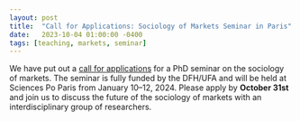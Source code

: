 ```yaml
---
layout: post
title:  "Call for Applications: Sociology of Markets Seminar in Paris"
date:   2023-10-04 01:00:00 -0400
tags: [teaching, markets, seminar]
---
```


We have put out a [call for applications](http://tergen.org/teaching/teaching_files/cfa_sociology_of_markets_2024.pdf) for a PhD seminar on the sociology of markets. The seminar is fully funded by the DFH/UFA and will be held at Sciences Po Paris from January 10–12, 2024. Please apply by **October 31st** and join us to discuss the future of the sociology of markets with an interdisciplinary group of researchers. 
